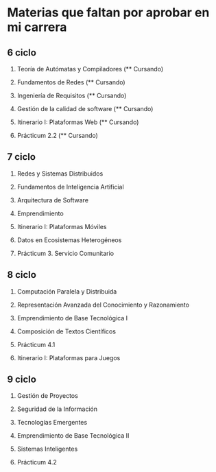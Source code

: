 # Materias que faltan por aprobar en mi carrera

## 6 ciclo

1. Teoría de Autómatas y  Compiladores (** Cursando)
    

2. Fundamentos de Redes (** Cursando)
   

3. Ingeniería de Requisitos (** Cursando)
   

4. Gestión de la calidad de software (** Cursando)
   

5. Itinerario I: Plataformas Web (** Cursando)
   

6. Prácticum 2.2 (** Cursando)


## 7 ciclo

1. Redes y Sistemas Distribuidos
    
2. Fundamentos de Inteligencia Artificial
   
3. Arquitectura de Software
   
4. Emprendimiento
   
5. Itinerario I: Plataformas Móviles

6. Datos en Ecosistemas Heterogéneos
    
7. Prácticum 3. Servicio Comunitario

## 8 ciclo

1. Computación Paralela y Distribuida

2. Representación Avanzada del Conocimiento y Razonamiento

3. Emprendimiento de Base Tecnológica I
    
4. Composición de Textos Científicos
    
5. Prácticum 4.1
    
6. Itinerario I: Plataformas para Juegos

## 9 ciclo

1. Gestión de Proyectos
   
2. Seguridad de la Información
   
3. Tecnologías Emergentes
   
4. Emprendimiento de Base Tecnológica II
   
5. Sistemas Inteligentes
   
6. Prácticum 4.2


